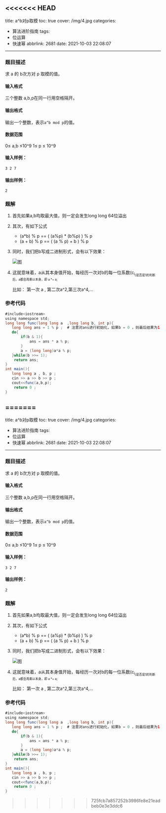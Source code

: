 <<<<<<< HEAD
---
title: a^b对p取模
toc: true
cover: /img/4.jpg
categories:
  - 算法进阶指南
tags:
  - 位运算
  - 快速幂
abbrlink: 2681
date: 2021-10-03 22:08:07
---

### 题目描述

求 a 的 b次方对 p 取模的值。<!-- more -->

#### 输入格式

三个整数 a,b,p在同一行用空格隔开。

#### 输出格式

输出一个整数，表示`a^b mod p`的值。

#### 数据范围

0≤ a,b ≤10^9 
1≤ p ≤ 10^9     

#### 输入样例：

```
3 2 7
```

#### 输出样例：

```
2
```

### **题解**

1. 首先如果a,b均取最大值，则一定会发生long long 64位溢出

2. 其次，有如下公式

   * (a*b) % p  == ( (a%p) * (b%p) ) % p
   * (a + b) % p == ( (a % p) + b ) % p

3. 同时，我们把b写成二进制形式，会有以下效果：

   ![图](/img/sf01.jpg)
   
4. 这就意味着，a从其本身值开始，每经历一次对b的每一位系数(c<sub>i<sub>)是否是1的判断后，a都会再乘以本身，即  a *= a;

   比如：  第一次 a , 第二次a^2,第三次a^4,...

### 参考代码

```java
#include<iostream>
using namespace std;
long long func(long long a  ,long long b, int p){
   long long ans = 1 % p ;  # 注意对ans进行初始化，如果b = 0 ，则最后结果为1
   do{
       if(b & 1){
           ans = ans * a % p;
       }
       a = (long long)a*a % p;
   }while(b >>= 1);
    return ans;
}
int main(){
   long long a , b, p ;
   cin >> a >> b >> p ;
   cout<<func(a,b,p);
    return 0 ;
}
```



=======
---
title: a^b对p取模
toc: true
cover: /img/4.jpg
categories:
  - 算法进阶指南
tags:
  - 位运算
  - 快速幂
abbrlink: 2681
date: 2021-10-03 22:08:07
---

### 题目描述

求 a 的 b次方对 p 取模的值。<!-- more -->

#### 输入格式

三个整数 a,b,p在同一行用空格隔开。

#### 输出格式

输出一个整数，表示`a^b mod p`的值。

#### 数据范围

0≤ a,b ≤10^9 
1≤ p ≤ 10^9     

#### 输入样例：

```
3 2 7
```

#### 输出样例：

```
2
```

### **题解**

1. 首先如果a,b均取最大值，则一定会发生long long 64位溢出

2. 其次，有如下公式

   * (a*b) % p  == ( (a%p) * (b%p) ) % p
   * (a + b) % p == ( (a % p) + b ) % p

3. 同时，我们把b写成二进制形式，会有以下效果：

   ![图](/img/sf01.jpg)
   
4. 这就意味着，a从其本身值开始，每经历一次对b的每一位系数(c<sub>i<sub>)是否是1的判断后，a都会再乘以本身，即  a *= a;

   比如：  第一次 a , 第二次a^2,第三次a^4,...

### 参考代码

```java
#include<iostream>
using namespace std;
long long func(long long a  ,long long b, int p){
   long long ans = 1 % p ;  # 注意对ans进行初始化，如果b = 0 ，则最后结果为1
   do{
       if(b & 1){
           ans = ans * a % p;
       }
       a = (long long)a*a % p;
   }while(b >>= 1);
    return ans;
}
int main(){
   long long a , b, p ;
   cin >> a >> b >> p ;
   cout<<func(a,b,p);
    return 0 ;
}
```



>>>>>>> 725fcb7a857252b3986fe8e21eadbeb0e3e3ddc6
